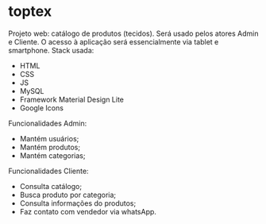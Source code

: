 # toptex
Projeto web: catálogo de produtos (tecidos). Será usado pelos atores Admin e Cliente. O acesso à aplicação será essencialmente via tablet e smartphone.
Stack usada: 
- HTML
- CSS
- JS
- MySQL
- Framework Material Design Lite
- Google Icons

Funcionalidades Admin: 
- Mantém usuários;
- Mantém produtos;
- Mantém categorias;

Funcionalidades Cliente:
- Consulta catálogo;
- Busca produto por categoria;
- Consulta informações do produtos;
- Faz contato com vendedor via whatsApp.

